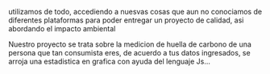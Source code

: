 utilizamos de todo, accediendo a nuesvas cosas que aun no conociamos 
de diferentes plataformas para poder 
entregar un proyecto de calidad, asi abordando 
el impacto ambiental

Nuestro proyecto se trata sobre 
la medicion de huella de carbono de una persona 
que tan consumista eres, de acuerdo a tus datos 
ingresados, se arroja una estadistica en
grafica con ayuda del lenguaje Js...

